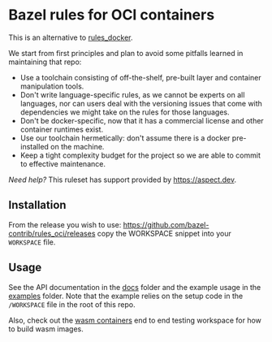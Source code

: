 # Bazel rules for OCI containers

This is an alternative to [rules_docker](https://github.com/bazelbuild/rules_docker).

We start from first principles and plan to avoid some pitfalls learned in maintaining that repo:

- Use a toolchain consisting of off-the-shelf, pre-built layer and container manipulation tools.
- Don't write language-specific rules, as we cannot be experts on all languages, nor can users deal with the versioning issues
  that come with dependencies we might take on the rules for those languages.
- Don't be docker-specific, now that it has a commercial license and other container runtimes exist.
- Use our toolchain hermetically: don't assume there is a docker pre-installed on the machine.
- Keep a tight complexity budget for the project so we are able to commit to effective maintenance.

_Need help?_ This ruleset has support provided by https://aspect.dev.

## Installation

From the release you wish to use: <https://github.com/bazel-contrib/rules_oci/releases>
copy the WORKSPACE snippet into your `WORKSPACE` file.

## Usage

See the API documentation in the [docs](docs/) folder and the example usage in the [examples](examples/) folder.
Note that the example relies on the setup code in the `/WORKSPACE` file in the root of this repo.

Also, check out the [wasm containers](e2e/wasm/) end to end testing workspace for how to build wasm images.
